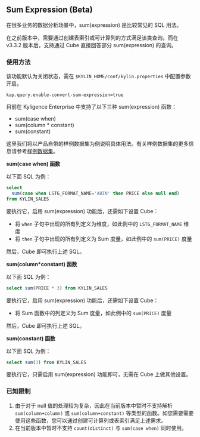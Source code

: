 ## Sum Expression (Beta)

在很多业务的数据分析场景中，sum(expression) 是比较常见的 SQL 用法。

在之前版本中，需要通过创建表索引或可计算列的方式满足该类查询。而在 v3.3.2 版本后，支持通过 Cube 直接回答部分 sum(expression) 的查询。

###  使用方法

该功能默认为关闭状态，需在 `$KYLIN_HOME/conf/kylin.properties` 中配置参数开启。
```properties
kap.query.enable-convert-sum-expression=true
```

目前在 Kyligence Enterprise 中支持了以下三种 sum(expression) 函数：

- sum(case when)
- sum(column * constant)
- sum(constant)

这里我们将以产品自带的样例数据集为例说明具体用法。有关样例数据集的更多信息请参考[样例数据集](../../../appendix/sample_dataset.cn.md)。



**sum(case when) 函数**

以下面 SQL 为例：

```sql
select
  sum(case when LSTG_FORMAT_NAME='ABIN' then PRICE else null end)
from KYLIN_SALES
```

要执行它，启用 sum(expression) 功能后，还需如下设置 Cube：

- 将 `when` 子句中出现的所有列定义为维度，如此例中的 `LSTG_FORMAT_NAME` 维度
- 将 `then` 子句中出现的所有列定义为 Sum 度量，如此例中的 `sum(PRICE)` 度量

然后，Cube 即可执行上述 SQL。



**sum(column*constant) 函数**

以下面 SQL 为例：

```sql
select sum(PRICE * 3) from KYLIN_SALES
```

要执行它，启用 sum(expression) 功能后，还需如下设置 Cube：

- 将 Sum 函数中的列定义为 Sum 度量，如此例中的 `sum(PRICE)` 度量

然后，Cube 即可执行上述 SQL。



**sum(constant) 函数**

以下面 SQL 为例：

```sql
select sum(3) from KYLIN_SALES
```

要执行它，只需启用 sum(expression) 功能即可，无需在 Cube 上做其他设置。



### 已知限制

1. 由于对于 null 值的处理较为复杂，因此在当前版本中暂时不支持解析 `sum(column+column)` 或 `sum(column+constant)` 等类型的函数。如您需要需要使用这些函数，您可以通过创建可计算列或表索引满足上述需求。
2. 在当前版本中暂时不支持 `count(distinct)` 与 `sum(case when)` 同时使用。
